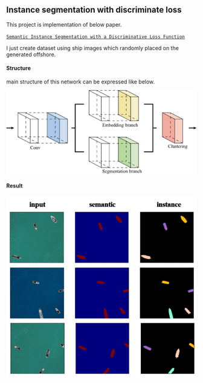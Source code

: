 ## Instance segmentation with discriminate loss 

This project is implementation of below paper.  
  
[`Semantic Instance Segmentation with a Discriminative Loss Function`](https://arxiv.org/abs/1708.02551)  

I just create dataset using ship images which randomly placed on the generated offshore.  


#### Structure  
main structure of this network can be expressed like below.  
  
![structure](https://github.com/hololee/Instance_segmentation_with_discriminativeloss/blob/master/structure.png?raw=true)  

#### Result  

![result](https://github.com/hololee/Instance_segmentation_with_discriminativeloss/blob/master/result.png?raw=true)  





